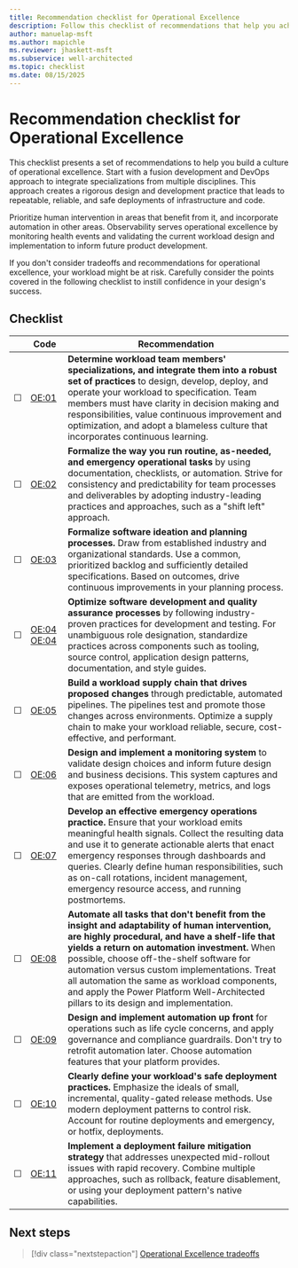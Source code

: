 ```yaml
---
title: Recommendation checklist for Operational Excellence
description: Follow this checklist of recommendations that help you achieve an Operational Excellence approach in your Power Platform workload team.
author: manuelap-msft
ms.author: mapichle
ms.reviewer: jhaskett-msft
ms.subservice: well-architected
ms.topic: checklist
ms.date: 08/15/2025
---
```


# Recommendation checklist for Operational Excellence

This checklist presents a set of recommendations to help you build a culture of operational excellence. Start with a fusion development and DevOps approach to integrate specializations from multiple disciplines. This approach creates a rigorous design and development practice that leads to repeatable, reliable, and safe deployments of infrastructure and code.

Prioritize human intervention in areas that benefit from it, and incorporate automation in other areas. Observability serves operational excellence by monitoring health events and validating the current workload design and implementation to inform future product development.

If you don't consider tradeoffs and recommendations for operational excellence, your workload might be at risk. Carefully consider the points covered in the following checklist to instill confidence in your design's success.

## Checklist

| &nbsp; | Code | Recommendation |
|-|-|-|
| &#9744; | [OE:01](fusion-culture.md) | **Determine workload team members' specializations, and integrate them into a robust set of practices** to design, develop, deploy, and operate your workload to specification. Team members must have clarity in decision making and responsibilities, value continuous improvement and optimization, and adopt a blameless culture that incorporates continuous learning. |
| &#9744; | [OE:02](formalize-operations-tasks.md) | **Formalize the way you run routine, as-needed, and emergency operational tasks** by using documentation, checklists, or automation. Strive for consistency and predictability for team processes and deliverables by adopting industry-leading practices and approaches, such as a "shift left" approach. |
| &#9744; | [OE:03](formalize-development-practices.md) | **Formalize software ideation and planning processes.** Draw from established industry and organizational standards. Use a common, prioritized backlog and sufficiently detailed specifications. Based on outcomes, drive continuous improvements in your planning process. |
| &#9744; | [OE:04](tools-processes.md) [OE:04](release-engineering-continuous-integration.md) | **Optimize software development and quality assurance processes** by following industry-proven practices for development and testing. For unambiguous role designation, standardize practices across components such as tooling, source control, application design patterns, documentation, and style guides. |
| &#9744; | [OE:05](workload-supply-chain.md) | **Build a workload supply chain that drives proposed changes** through predictable, automated pipelines. The pipelines test and promote those changes across environments. Optimize a supply chain to make your workload reliable, secure, cost-effective, and performant. |
| &#9744; | [OE:06](observability.md) | **Design and implement a monitoring system** to validate design choices and inform future design and business decisions. This system captures and exposes operational telemetry, metrics, and logs that are emitted from the workload. |
| &#9744; | [OE:07](emergency-response.md) | **Develop an effective emergency operations practice.** Ensure that your workload emits meaningful health signals. Collect the resulting data and use it to generate actionable alerts that enact emergency responses through dashboards and queries. Clearly define human responsibilities, such as on-call rotations, incident management, emergency resource access, and running postmortems. |
| &#9744; | [OE:08](automate-tasks.md) | **Automate all tasks that don't benefit from the insight and adaptability of human intervention, are highly procedural, and have a shelf-life that yields a return on automation investment.** When possible, choose off-the-shelf software for automation versus custom implementations. Treat all automation the same as workload components, and apply the Power Platform Well-Architected pillars to its design and implementation. |
| &#9744; | [OE:09](enable-automation.md) | **Design and implement automation up front** for operations such as life cycle concerns, and apply governance and compliance guardrails. Don't try to retrofit automation later. Choose automation features that your platform provides. |
| &#9744; | [OE:10](safe-deployments.md) | **Clearly define your workload's safe deployment practices.** Emphasize the ideals of small, incremental, quality-gated release methods. Use modern deployment patterns to control risk. Account for routine deployments and emergency, or hotfix, deployments. |
| &#9744; | [OE:11](mitigation-strategy.md) | **Implement a deployment failure mitigation strategy** that addresses unexpected mid-rollout issues with rapid recovery. Combine multiple approaches, such as rollback, feature disablement, or using your deployment pattern's native capabilities. |

## Next steps

> [!div class="nextstepaction"]
> [Operational Excellence tradeoffs](tradeoffs.md)
